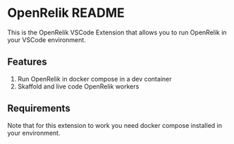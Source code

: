 # OpenRelik README

This is the OpenRelik VSCode Extension that allows you to run OpenRelik in your VSCode environment.

## Features

1. Run OpenRelik in docker compose in a dev container
2. Skaffold and live code OpenRelik workers 

## Requirements

Note that for this extension to work you need docker compose installed in your environment.